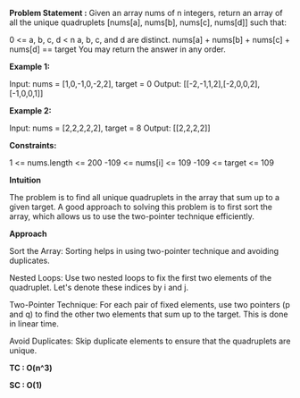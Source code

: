 **Problem Statement :**
Given an array nums of n integers, return an array of all the unique quadruplets [nums[a], nums[b], nums[c], nums[d]] such that:

0 <= a, b, c, d < n
a, b, c, and d are distinct.
nums[a] + nums[b] + nums[c] + nums[d] == target
You may return the answer in any order.

 

**Example 1:**

Input: nums = [1,0,-1,0,-2,2], target = 0
Output: [[-2,-1,1,2],[-2,0,0,2],[-1,0,0,1]]

**Example 2:**

Input: nums = [2,2,2,2,2], target = 8
Output: [[2,2,2,2]]
 

**Constraints:**

1 <= nums.length <= 200
-109 <= nums[i] <= 109
-109 <= target <= 109








**Intuition**

The problem is to find all unique quadruplets in the array that sum up to a given target. A good approach to solving this problem is to first sort the array, which allows us to use the two-pointer technique efficiently.

**Approach**

Sort the Array: Sorting helps in using two-pointer technique and avoiding duplicates.

Nested Loops: Use two nested loops to fix the first two elements of the quadruplet. Let's denote these indices by i and j.

Two-Pointer Technique: For each pair of fixed elements, use two pointers (p and q) to find the other two elements that sum up to the target. This is done in linear time.

Avoid Duplicates: Skip duplicate elements to ensure that the quadruplets are unique.

**TC : O(n^3)**

**SC : O(1)**
